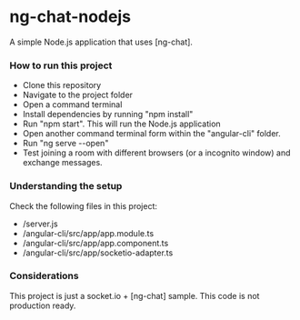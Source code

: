 # ng-chat-nodejs
A simple Node.js application that uses [ng-chat].

### How to run this project

* Clone this repository
* Navigate to the project folder
* Open a command terminal
* Install dependencies by running "npm install"
* Run "npm start". This will run the Node.js application
* Open another command terminal form within the "angular-cli" folder.
* Run "ng serve --open"
* Test joining a room with different browsers (or a incognito window) and exchange messages.

### Understanding the setup

Check the following files in this project:

* /server.js
* /angular-cli/src/app/app.module.ts
* /angular-cli/src/app/app.component.ts
* /angular-cli/src/app/socketio-adapter.ts

### Considerations

This project is just a socket.io + [ng-chat] sample. This code is not production ready.

